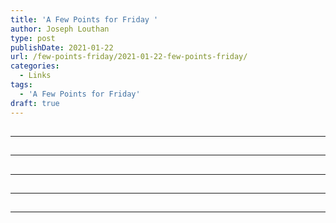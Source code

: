 ```yaml
---
title: 'A Few Points for Friday '
author: Joseph Louthan
type: post
publishDate: 2021-01-22
url: /few-points-friday/2021-01-22-few-points-friday/
categories:
  - Links
tags:
  - 'A Few Points for Friday'
draft: true
---
```


##


------

##


------

##


------

##


------

##


------

